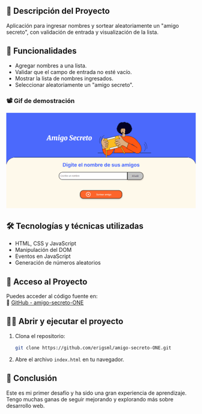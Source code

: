 ## 📌 Descripción del Proyecto  
Aplicación para ingresar nombres y sortear aleatoriamente un "amigo secreto", con validación de entrada y visualización de la lista.  

## 🎯 Funcionalidades  
- Agregar nombres a una lista.  
- Validar que el campo de entrada no esté vacío.  
- Mostrar la lista de nombres ingresados.  
- Seleccionar aleatoriamente un "amigo secreto".  

### 📽️ Gif de demostración  

   ![Demo del Proyecto](/assets/gitAmigoSecreto.gif)


## 🛠️ Tecnologías y técnicas utilizadas  
- HTML, CSS y JavaScript  
- Manipulación del DOM  
- Eventos en JavaScript  
- Generación de números aleatorios  

## 🚀 Acceso al Proyecto  
Puedes acceder al código fuente en:  
🔗 [GitHub - amigo-secreto-ONE](https://github.com/erigsml/amigo-secreto-ONE.git)  

## 🏃‍♂️ Abrir y ejecutar el proyecto  
1. Clona el repositorio:  
   ```bash
   git clone https://github.com/erigsml/amigo-secreto-ONE.git
   ```
2. Abre el archivo `index.html` en tu navegador.

## 🎉 Conclusión  
Este es mi primer desafío y ha sido una gran experiencia de aprendizaje. Tengo muchas ganas de seguir mejorando y explorando más sobre desarrollo web. 

